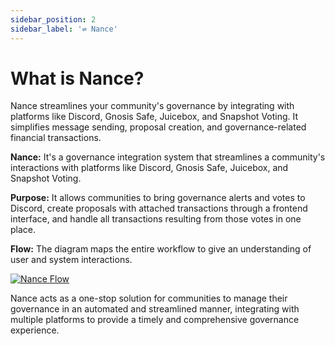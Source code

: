 ```yaml
---
sidebar_position: 2
sidebar_label: '⇌ Nance'
---
```


# What is Nance?
Nance streamlines your community's governance by integrating with platforms like Discord, Gnosis Safe, Juicebox, and Snapshot Voting. It simplifies message sending, proposal creation, and governance-related financial transactions.

**Nance:** It's a governance integration system that streamlines a community's interactions with platforms like Discord, Gnosis Safe, Juicebox, and Snapshot Voting.

**Purpose:** It allows communities to bring governance alerts and votes to Discord, create proposals with attached transactions through a frontend interface, and handle all transactions resulting from those votes in one place.

**Flow:** The diagram maps the entire workflow to give an understanding of user and system interactions.

[![Nance Flow](/img/overview-diagram.png)](/img/overview-diagram.png)

Nance acts as a one-stop solution for communities to manage their governance in an automated and streamlined manner, integrating with multiple platforms to provide a timely and comprehensive governance experience.